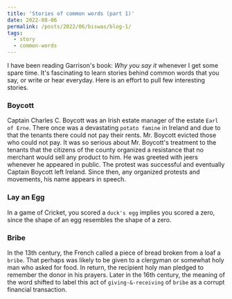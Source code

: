 ```yaml
---
title: 'Stories of common words (part 1)'
date: 2022-08-06
permalink: /posts/2022/06/biswas/blog-1/
tags:
  - story
  - common-words
---
```


I have been reading Garrison's book: *Why you say it* whenever I get some spare time. It's fascinating to learn stories behind common words that you say, or write or hear everyday. Here is an effort to pull few interesting stories.

### Boycott
Captain Charles C. Boycott was an Irish estate manager of the estate `Earl of Erne`. There once was a devastating `potato famine` in Ireland and due to that the tenants there could not pay their rents. Mr. Boycott evicted those who could not pay. It was so serious about Mr. Boycott's treatment to the tenants that the citizens of the county organized a resistance that no merchant would sell any product to him. He was greeted with jeers whenever he appeared in public. The protest was successful and eventually Captain Boycott left Ireland. Since then, any organized protests and movements, his name appears in speech.

### Lay an Egg
In a game of Cricket, you scored a `duck's egg` implies you scored a zero, since the shape of an egg resembles the shape of a zero. 

### Bribe
In the 13th century, the French called a piece of bread broken from a loaf a `bribe`. That perhaps was likely to be given to a clergyman or somewhat holy man who asked for food. In return, the recipient holy man pledged to remember the donor in his prayers. Later in the 16th century, the meaning of the word shifted to label this act of `giving-&-receiving` of `bribe` as a corrupt financial transaction.
